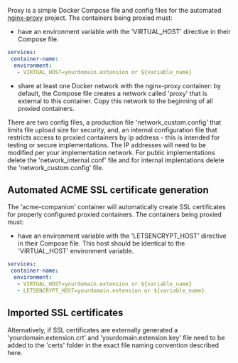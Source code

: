 Proxy is a simple Docker Compose file and config files for the automated [nginx-proxy](https://github.com/nginx-proxy/nginx-proxy) project. The containers being proxied must:  
* have an environment variable with the 'VIRTUAL_HOST' directive in their Compose file.  

```YAML
services:
 container-name:
  environment:
   - VIRTUAL_HOST=yourdomain.extension or ${variable_name}
```

* share at least one Docker network with the nginx-proxy container: by default, the Compose file creates a network called 'proxy' that is external to this container. Copy this network to the beginning of all proxied containers.  

There are two config files, a production file 'network_custom.config' that limits file upload size for security, and, an internal configuration file that restricts access to proxied containers by ip address - this is intended for testing or secure implementations. The IP addresses will need to be modified per your implementation network. For public implementations delete the 'network_internal.conf' file and for internal implentations delete the 'network_custom.config' file.  

## Automated ACME SSL certificate generation

The 'acme-companion' container will automatically create SSL certificates for properly configured proxied containers. The containers being proxied must:
* have an environment variable with the 'LETSENCRYPT_HOST' directive in their Compose file. This host should be identical to the 'VIRTUAL_HOST' environment variable.  

```YAML
services:
 container-name:
  environment:
   - VIRTUAL_HOST=yourdomain.extension or ${variable_name}
   - LETSENCRYPT_HOST=yourdomain.extension or ${variable_name}
```

## Imported SSL certificates

Alternatively, if SSL certificates are externally generated a 'yourdomain.extension.crt' and 'yourdomain.extension.key' file need to be added to the 'certs' folder in the exact file naming convention described here.  
